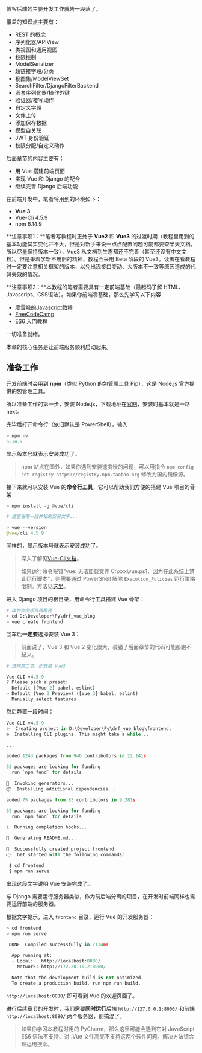 博客后端的主要开发工作就告一段落了。

覆盖的知识点主要有：

- REST 的概念
- 序列化器/APIView
- 类视图和通用视图
- 权限控制
- ModelSerializer
- 超链接字段/分页
- 视图集/ModelViewSet
- SearchFilter/DjangoFilterBackend
- 嵌套序列化器/操作外键
- 验证器/覆写动作
- 自定义字段
- 文件上传
- 添加保存数据
- 模型自关联
- JWT 身份验证
- 权限分配/自定义动作

后面章节的内容主要有：

- 用 Vue 搭建前端页面
- 实现 Vue 和 Django 的配合
- 继续完善 Django 后端功能

在前端开发中，笔者将用到的环境如下：

- **Vue 3**
- Vue-Cli 4.5.9
- npm 6.14.9

**注意事项1：**笔者写教程时正处于 **Vue2** 和 **Vue3** 的过渡时期（教程里用到的基本功能其实变化并不大，但是对新手来说一点点配置问题可能都要查半天文档，所以尽量保持版本一致），Vue3 从文档到生态都还不完善（甚至还没有中文文档）。但是秉着学新不用旧的精神，教程会采用 Beta 阶段的 Vue3。读者在看教程时一定要注意相关框架的版本，以免出现接口变动、大版本不一致等原因造成的代码失效的情况。

**注意事项2：**本教程的笔者需要具有一定前端基础（最起码了解 HTML、Javascript、CSS语法）。如果你前端零基础，那么先学习以下内容：

- [廖雪峰的Javascript教程](https://www.liaoxuefeng.com/wiki/1022910821149312)
- [FreeCodeCamp](https://www.freecodecamp.org/learn/)
- [ES6 入门教程](https://es6.ruanyifeng.com/)

一切准备就绪。

本章的核心任务是让前端服务顺利启动起来。

## 准备工作

开发前端时会用到 **npm**（类似 Python 的包管理工具 Pip），这是 Node.js 官方提供的包管理工具。

所以准备工作的第一步，安装 Node.js，下载地址在[官网](https://nodejs.org/en/)，安装时基本就是一路 next。

完毕后打开命令行（依旧默认是 PowerShell），输入：

```python
> npm -v
6.14.9
```

显示版本号就表示安装成功了。

> npm 站点在国外，如果你遇到安装速度慢的问题，可以用指令 `npm config set registry https://registry.npm.taobao.org` 修改为国内镜像源。 

接下来就可以安装 Vue 的**命令行工具**，它可以帮助我们方便的搭建 Vue 项目的骨架：

```python
> npm install -g @vue/cli

# 这里省略一段神秘的安装文字...

> vue --version
@vue/cli 4.5.9
```

同样的，显示版本号就表示安装成功了。

> 深入了解见[Vue-Cli文档](https://cli.vuejs.org/zh/guide/)。
>
> 如果运行命令报错"vue: 无法加载文件 C:\xxx\vue.ps1，因为在此系统上禁止运行脚本"，则需要通过 PowerShell 解除 `Execution_Policies` 运行策略限制。方法见[这里](https://blog.csdn.net/moshowgame/article/details/109405127)。

进入 Django 项目的根目录，用命令行工具搭建 Vue 骨架：

```python
# 改为你的项目根路径
> cd D:\Developer\Py\drf_vue_blog
> vue create frontend
```

回车后**一定要**选择安装 Vue 3：

> 前面说了，Vue 3 和 Vue 2 变化很大，装错了后面章节的代码可能都跑不起来。

```python
# 选择第二项，即安装 Vue3

Vue CLI v4.5.9
? Please pick a preset:
  Default ([Vue 2] babel, eslint)
> Default (Vue 3 Preview) ([Vue 3] babel, eslint)
  Manually select features 
```

然后静置一段时间：

```python
Vue CLI v4.5.9
✨  Creating project in D:\Developer\Py\drf_vue_blog\frontend.
⚙️  Installing CLI plugins. This might take a while...

...

added 1243 packages from 946 contributors in 22.141s

63 packages are looking for funding
  run `npm fund` for details

🚀  Invoking generators...
📦  Installing additional dependencies...

added 75 packages from 83 contributors in 9.281s

69 packages are looking for funding
  run `npm fund` for details

⚓  Running completion hooks...

📄  Generating README.md...

🎉  Successfully created project frontend.
👉  Get started with the following commands:

 $ cd frontend
 $ npm run serve
```

出现这段文字说明 Vue 安装完成了。

与 Django 需要运行服务器类似，作为前后端分离的项目，在开发时前端同样也需要运行前端的服务器。

根据文字提示，进入 `frontend` 目录，运行 Vue 的开发服务器：

```python
> cd frontend
> npm run serve

 DONE  Compiled successfully in 2134ms

  App running at:
  - Local:   http://localhost:8080/
  - Network: http://172.20.10.2:8080/

  Note that the development build is not optimized.
  To create a production build, run npm run build.
```

`http://localhost:8080/` 即可看到 Vue 的欢迎页面了。

进行后续章节的开发时，我们需要**同时运行**后端 `http://127.0.0.1:8000/` 和前端 `http://localhost:8080/` 两个服务器，别搞混了。

> 如果你学习本教程时用的 PyCharm，那么这里可能会遇到它对 JavaScript ES6 语法不支持、对 .Vue 文件高亮不支持这两个软件问题。解决方法请合理运用搜索。